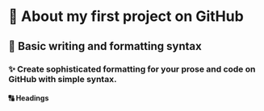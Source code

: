 # 🚀 About my first project on GitHub

## 📝 Basic writing and formatting syntax
### ✨ Create sophisticated formatting for your prose and code on GitHub with simple syntax.

#### 🔠 Headings

